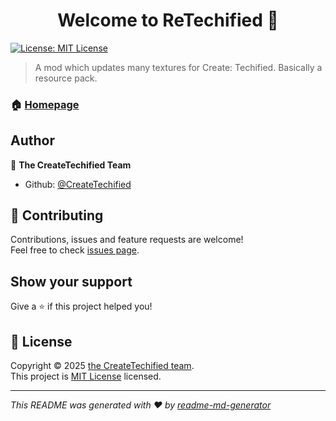 <h1 align="center">Welcome to ReTechified 👋</h1>
<p>
  <a href="https://mit-license.org/" target="_blank">
    <img alt="License: MIT License" src="https://img.shields.io/badge/License-MIT License-yellow.svg" />
  </a>
</p>

> A mod which updates many textures for Create: Techified. Basically a resource pack.

### 🏠 [Homepage](https://curseforge.com/minecraft/mc-mods/retechified-mod)

## Author

👤 **The CreateTechified Team**

* Github: [@CreateTechified](https://github.com/CreateTechified)

## 🤝 Contributing

Contributions, issues and feature requests are welcome!<br />Feel free to check [issues page](https://github.com/CreateTechified/ReTechified-Mod/issues). 

## Show your support

Give a ⭐️ if this project helped you!

## 📝 License

Copyright © 2025 [the CreateTechified team](https://github.com/CreateTechified).<br />
This project is [MIT License](https://mit-license.org/) licensed.

***
_This README was generated with ❤️ by [readme-md-generator](https://github.com/kefranabg/readme-md-generator)_